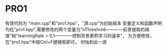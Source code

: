 # PRO1
有效代码为 "main.cpp"和"pro1.hpp"，"源.cpp"为初始版本
变量定义和函数声明均在"pro1.hpp",需要修改的两个变量为"nThreshold————前景提取的阈值"和"learningRate = 0.1————控制背景累积学习的速率"，
为方便修改，在"pro1.hpp"中按Ctrl+F键搜索即可。
何怡到此一游
